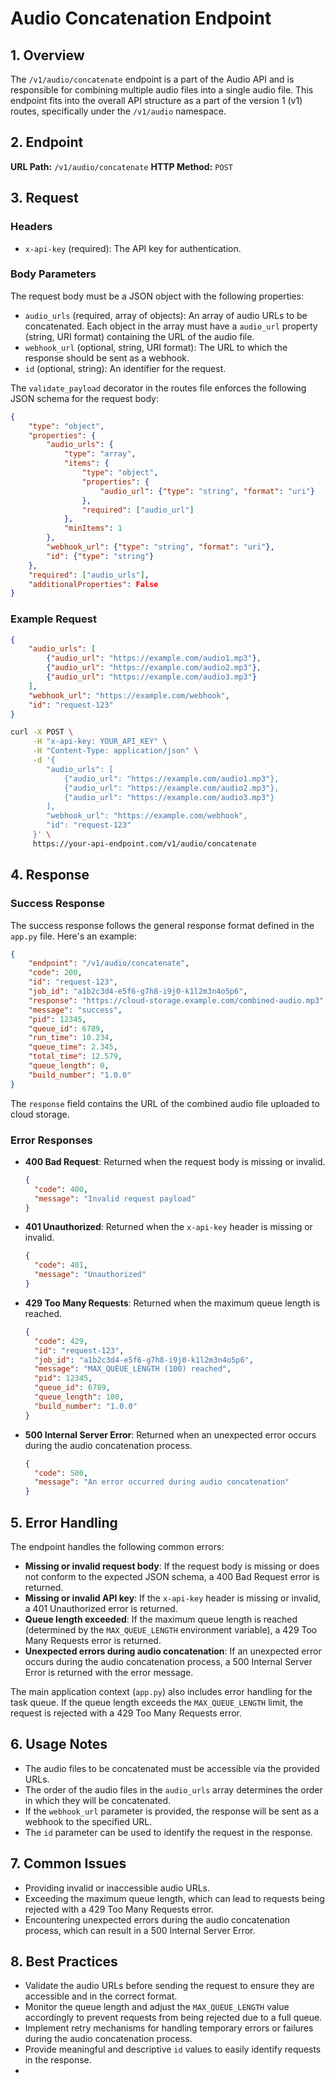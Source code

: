 # Audio Concatenation Endpoint

## 1. Overview

The `/v1/audio/concatenate` endpoint is a part of the Audio API and is responsible for combining multiple audio files into a single audio file. This endpoint fits into the overall API structure as a part of the version 1 (v1) routes, specifically under the `/v1/audio` namespace.

## 2. Endpoint

**URL Path:** `/v1/audio/concatenate`
**HTTP Method:** `POST`

## 3. Request

### Headers

- `x-api-key` (required): The API key for authentication.

### Body Parameters

The request body must be a JSON object with the following properties:

- `audio_urls` (required, array of objects): An array of audio URLs to be concatenated. Each object in the array must have a `audio_url` property (string, URI format) containing the URL of the audio file.
- `webhook_url` (optional, string, URI format): The URL to which the response should be sent as a webhook.
- `id` (optional, string): An identifier for the request.

The `validate_payload` decorator in the routes file enforces the following JSON schema for the request body:

```json
{
    "type": "object",
    "properties": {
        "audio_urls": {
            "type": "array",
            "items": {
                "type": "object",
                "properties": {
                    "audio_url": {"type": "string", "format": "uri"}
                },
                "required": ["audio_url"]
            },
            "minItems": 1
        },
        "webhook_url": {"type": "string", "format": "uri"},
        "id": {"type": "string"}
    },
    "required": ["audio_urls"],
    "additionalProperties": False
}
```

### Example Request

```json
{
    "audio_urls": [
        {"audio_url": "https://example.com/audio1.mp3"},
        {"audio_url": "https://example.com/audio2.mp3"},
        {"audio_url": "https://example.com/audio3.mp3"}
    ],
    "webhook_url": "https://example.com/webhook",
    "id": "request-123"
}
```

```bash
curl -X POST \
     -H "x-api-key: YOUR_API_KEY" \
     -H "Content-Type: application/json" \
     -d '{
        "audio_urls": [
            {"audio_url": "https://example.com/audio1.mp3"},
            {"audio_url": "https://example.com/audio2.mp3"},
            {"audio_url": "https://example.com/audio3.mp3"}
        ],
        "webhook_url": "https://example.com/webhook",
        "id": "request-123"
     }' \
     https://your-api-endpoint.com/v1/audio/concatenate
```

## 4. Response

### Success Response

The success response follows the general response format defined in the `app.py` file. Here's an example:

```json
{
    "endpoint": "/v1/audio/concatenate",
    "code": 200,
    "id": "request-123",
    "job_id": "a1b2c3d4-e5f6-g7h8-i9j0-k1l2m3n4o5p6",
    "response": "https://cloud-storage.example.com/combined-audio.mp3",
    "message": "success",
    "pid": 12345,
    "queue_id": 6789,
    "run_time": 10.234,
    "queue_time": 2.345,
    "total_time": 12.579,
    "queue_length": 0,
    "build_number": "1.0.0"
}
```

The `response` field contains the URL of the combined audio file uploaded to cloud storage.

### Error Responses

- **400 Bad Request**: Returned when the request body is missing or invalid.

  ```json
  {
    "code": 400,
    "message": "Invalid request payload"
  }
  ```

- **401 Unauthorized**: Returned when the `x-api-key` header is missing or invalid.

  ```json
  {
    "code": 401,
    "message": "Unauthorized"
  }
  ```

- **429 Too Many Requests**: Returned when the maximum queue length is reached.

  ```json
  {
    "code": 429,
    "id": "request-123",
    "job_id": "a1b2c3d4-e5f6-g7h8-i9j0-k1l2m3n4o5p6",
    "message": "MAX_QUEUE_LENGTH (100) reached",
    "pid": 12345,
    "queue_id": 6789,
    "queue_length": 100,
    "build_number": "1.0.0"
  }
  ```

- **500 Internal Server Error**: Returned when an unexpected error occurs during the audio concatenation process.

  ```json
  {
    "code": 500,
    "message": "An error occurred during audio concatenation"
  }
  ```

## 5. Error Handling

The endpoint handles the following common errors:

- **Missing or invalid request body**: If the request body is missing or does not conform to the expected JSON schema, a 400 Bad Request error is returned.
- **Missing or invalid API key**: If the `x-api-key` header is missing or invalid, a 401 Unauthorized error is returned.
- **Queue length exceeded**: If the maximum queue length is reached (determined by the `MAX_QUEUE_LENGTH` environment variable), a 429 Too Many Requests error is returned.
- **Unexpected errors during audio concatenation**: If an unexpected error occurs during the audio concatenation process, a 500 Internal Server Error is returned with the error message.

The main application context (`app.py`) also includes error handling for the task queue. If the queue length exceeds the `MAX_QUEUE_LENGTH` limit, the request is rejected with a 429 Too Many Requests error.

## 6. Usage Notes

- The audio files to be concatenated must be accessible via the provided URLs.
- The order of the audio files in the `audio_urls` array determines the order in which they will be concatenated.
- If the `webhook_url` parameter is provided, the response will be sent as a webhook to the specified URL.
- The `id` parameter can be used to identify the request in the response.

## 7. Common Issues

- Providing invalid or inaccessible audio URLs.
- Exceeding the maximum queue length, which can lead to requests being rejected with a 429 Too Many Requests error.
- Encountering unexpected errors during the audio concatenation process, which can result in a 500 Internal Server Error.

## 8. Best Practices

- Validate the audio URLs before sending the request to ensure they are accessible and in the correct format.
- Monitor the queue length and adjust the `MAX_QUEUE_LENGTH` value accordingly to prevent requests from being rejected due to a full queue.
- Implement retry mechanisms for handling temporary errors or failures during the audio concatenation process.
- Provide meaningful and descriptive `id` values to easily identify requests in the response.
-